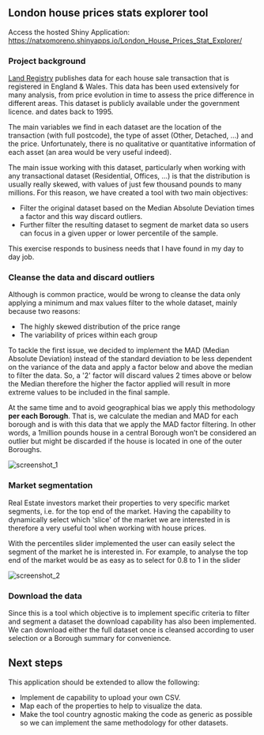 ## London house prices stats explorer tool

Access the hosted Shiny Application: https://natxomoreno.shinyapps.io/London_House_Prices_Stat_Explorer/

### Project background

[Land Registry](https://www.gov.uk/government/statistical-data-sets/price-paid-data-downloads, 'Price Paid, Land Registry') publishes data for each house sale transaction that is registered in England & Wales. This data has been used extensively for many analysis, from price evolution in time to assess the price difference in different areas. This dataset is publicly available under the government licence. and dates back to 1995.

The main variables we find in each dataset are the location of the transaction (with full postcode), the type of asset (Other, Detached, ...) and the price. Unfortunately, there is no qualitative or quantitative information of each asset (an area would be very useful indeed).

The main issue working with this dataset, particularly when working with any transactional dataset (Residential, Offices, ...) is that the distribution is usually really skewed, with values of just few thousand pounds to many millions. For this reason, we have created a tool with two main objectives:

  * Filter the original dataset based on the Median Absolute Deviation times a factor and this way discard outliers.
  * Further filter the resulting dataset to segment de market data so users can focus in a given upper or lower percentile of the sample.

This exercise responds to business needs that I have found in my day to day job. 

### Cleanse the data and discard outliers

Although is common practice, would be wrong to cleanse the data only applying a minimum and max values filter to the whole dataset, mainly because two reasons:

 * The highly skewed distribution of the price range 
 * The variability of prices within each group
 
To tackle the first issue, we decided to implement the MAD (Median Absolute Deviation) instead of the standard deviation to be less dependent on the variance of the data and apply a factor below and above the median to filter the data. So, a '2' factor will discard values 2 times above or below the Median therefore the higher the factor applied will result in more extreme values to be included in the final sample. 

At the same time and to avoid geographical bias we apply this methodology **per each Borough**. That is, we calculate the median and MAD for each borough and is with this data that we apply the MAD factor filtering. In other words, a 1million pounds house in a central Borough won’t be considered an outlier but might be discarded if the house is located in one of the outer Boroughs. 

![screenshot_1](https://user-images.githubusercontent.com/36007042/43162508-40ad3e6a-8f59-11e8-9732-819506ba48d3.png)

 
### Market segmentation

Real Estate investors market their properties to very specific market segments, i.e. for the top end of the market. Having the capability to dynamically select which 'slice' of the market we are interested in is therefore a very useful tool when working with house prices. 

With the percentiles slider implemented the user can easily select the segment of the market he is interested in. For example, to analyse the top end of the market would be as easy as to select for 0.8 to 1 in the slider

![screenshot_2](https://user-images.githubusercontent.com/36007042/43162671-c1d10fd0-8f59-11e8-863a-268f425b1b5d.png)

### Download the data

Since this is a tool which objective is to implement specific criteria to filter and segment a dataset the download capability has also been implemented. We can download either the full dataset once is cleansed according to user selection or a Borough summary for convenience.

## Next steps

This application should be extended to allow the following:

* Implement de capability to upload your own CSV.
* Map each of the properties to help to visualize the data.
* Make the tool country agnostic making the code as generic as possible so we can implement the same methodology for other datasets.
